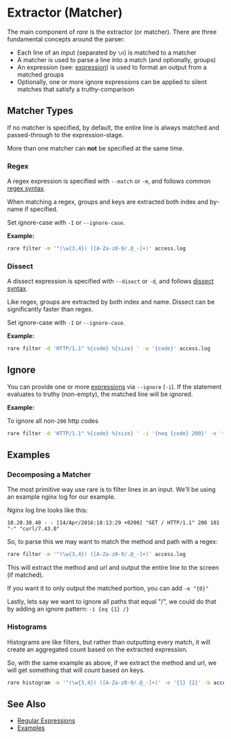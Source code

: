# Extractor (Matcher)

The main component of *rare* is the extractor (or matcher).  There are
three fundamental concepts around the parser:

 * Each line of an input (separated by `\n`) is matched to a matcher
 * A matcher is used to parse a line into a match (and optionally, groups)
 * An expression (see: [expression](expressions.md)) is used to format an
   output from a matched groups
 * Optionally, one or more ignore expressions can be applied to silent matches
   that satisfy a truthy-comparison

## Matcher Types

If no matcher is specified, by default, the entire line is always matched
and passed-through to the expression-stage.

More than one matcher can **not** be specified at the same time.

### Regex

A regex expression is specified with `--match` or `-m`, and follows common
[regex syntax](regexp.md).

When matching a regex, groups and keys are extracted both index and
by-name if specified.

Set ignore-case with `-I` or `--ignore-case`.

**Example:**

```bash
rare filter -m '"(\w{3,4}) ([A-Za-z0-9/.@_-]+)' access.log
```

### Dissect

A dissect expression is specified with `--disect` or `-d`, and follows
[dissect syntax](dissect.md).

Like regex, groups are extracted by both index and name. Dissect can
be significantly faster than regex.

Set ignore-case with `-I` or `--ignore-case`.

**Example:**

```bash
rare filter -d 'HTTP/1.1" %{code} %{size} ' -e '{code}' access.log
```

## Ignore

You can provide one or more [expressions](expressions.md) via `--ignore` (`-i`). If
the statement evaluates to truthy (non-empty), the matched line will be ignored.

**Example:**

To ignore all non-`200` http codes

```bash
rare filter -d 'HTTP/1.1" %{code} %{size} ' -i '{neq {code} 200}' -e '{code} {size}' access.log
```

## Examples

### Decomposing a Matcher

The most primitive way use rare is to filter lines in an input.  We'll
be using an example nginx log for our example.

Nginx log line looks like this:

```log
10.20.30.40 - - [14/Apr/2016:18:13:29 +0200] "GET / HTTP/1.1" 206 101 "-" "curl/7.43.0"
```

So, to parse this we may want to match the method and path with a regex:

```bash
rare filter -m '"(\w{3,4}) ([A-Za-z0-9/.@_-]+)' access.log
```

This will extract the method and url and output the entire line to the screen (if matched).

If you want it to only output the matched portion, you can add `-e "{0}"`

Lastly, lets say we want to ignore all paths that equal "/", we could do that by adding
an ignore pattern: `-i {eq {1} /}`

### Histograms

Histograms are like filters, but rather than outputting every match, it will
create an aggregated count based on the extracted expression.

So, with the same example as above, if we extract the method and url, we will
get something that will count based on keys.

```bash
rare histogram -m '"(\w{3,4}) ([A-Za-z0-9/.@_-]+)' -e '{1} {2}' -b access.log
```

## See Also

* [Regular Expressions](regexp.md)
* [Examples](examples.md)